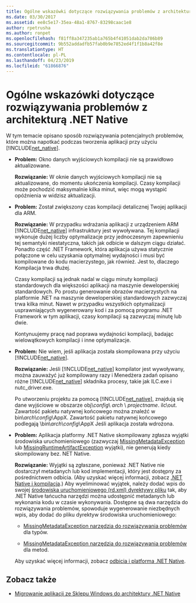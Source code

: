 ```yaml
---
title: Ogólne wskazówki dotyczące rozwiązywania problemów z architekturą .NET Native
ms.date: 03/30/2017
ms.assetid: ee8c5e17-35ea-48a1-8767-83298caac1e8
author: rpetrusha
ms.author: ronpet
ms.openlocfilehash: f81ff8a347235ab1a765b4f41051dab2da786b89
ms.sourcegitcommit: 9b552addadfb57fab0b9e7852ed4f1f1b8a42f8e
ms.translationtype: HT
ms.contentlocale: pl-PL
ms.lasthandoff: 04/23/2019
ms.locfileid: "61866876"
---
```

# <a name="net-native-general-troubleshooting"></a>Ogólne wskazówki dotyczące rozwiązywania problemów z architekturą .NET Native
W tym temacie opisano sposób rozwiązywania potencjalnych problemów, które można napotkać podczas tworzenia aplikacji przy użyciu [!INCLUDE[net_native](../../../includes/net-native-md.md)].  
  
- **Problem:** Okno danych wyjściowych kompilacji nie są prawidłowo aktualizowane.  
  
     **Rozwiązanie:** W oknie danych wyjściowych kompilacji nie są aktualizowane, do momentu ukończenia kompilacji. Czasy kompilacji może pochodzić maksymalnie kilka minut, więc mogą wystąpić opóźnienia w widzisz aktualizacji.  
  
- **Problem:** Został zwiększony czas kompilacji detalicznej Twojej aplikacji dla ARM.  
  
     **Rozwiązanie:** W przypadku wdrażania aplikacji z urządzeniem ARM [!INCLUDE[net_native](../../../includes/net-native-md.md)] infrastruktury jest wywoływana. Tej kompilacji wykonuje dużej liczby optymalizacje przy jednoczesnym zapewnieniu tej semantyki niestatyczna, takich jak odbicie w dalszym ciągu działać. Ponadto część .NET Framework, która aplikacja używa statycznie połączone w celu uzyskania optymalnej wydajności i musi być kompilowane do kodu macierzystego, jak również. Jest to, dlaczego Kompilacja trwa dłużej.  
  
     Czasy kompilacji są jednak nadal w ciągu minuty kompilacji standardowych dla większości aplikacji na maszynie deweloperskiej standardowych.  Po prostu generowanie obrazów macierzystych na platformie .NET na maszynie deweloperskiej standardowych zazwyczaj trwa kilka minut.  Nawet w przypadku wszystkich optymalizacji usprawniających wygenerowany kod i za pomocą programu .NET Framework w tym aplikacji, czasy kompilacji są zazwyczaj minutę lub dwie.  
  
     Kontynuujemy pracę nad poprawa wydajności kompilacji, badając wielowątkowych kompilacji i inne optymalizacje.  
  
- **Problem:** Nie wiem, jeśli aplikacja została skompilowana przy użyciu [!INCLUDE[net_native](../../../includes/net-native-md.md)].  
  
     **Rozwiązanie:** Jeśli [!INCLUDE[net_native](../../../includes/net-native-md.md)] kompilator jest wywoływany, można zauważyć już kompilowany razy i Menedżera zadań opisano różne [!INCLUDE[net_native](../../../includes/net-native-md.md)] składnika procesy, takie jak ILC.exe i nutc_driver.exe.  
  
     Po utworzeniu projektu za pomocą [!INCLUDE[net_native](../../../includes/net-native-md.md)], znajdują się dane wyjściowe w obszarze obj\\*config*\ *arch* \\  *projectname*. ilc\out.  Zawartość pakietu natywnej końcowego można znaleźć w bin\\*arch*\\*config*\AppX. Zawartość pakietu natywnej końcowego podlegają \bin\\*arch*\\*config*\AppX Jeśli aplikacja została wdrożona.  
  
- **Problem:** Aplikacja platformy .NET Native skompilowany zgłasza wyjątki środowiska uruchomieniowego (zazwyczaj [MissingMetadataException](../../../docs/framework/net-native/missingmetadataexception-class-net-native.md) lub [MissingRuntimeArtifactException](../../../docs/framework/net-native/missingruntimeartifactexception-class-net-native.md) wyjątki), nie generują kiedy skompilowany bez. NET Native.  
  
     **Rozwiązanie:** Wyjątki są zgłaszane, ponieważ .NET Native nie dostarczył metadanych lub kod implementacji, który jest dostępny za pośrednictwem odbicia. (Aby uzyskać więcej informacji, zobacz [.NET Native i kompilacja](../../../docs/framework/net-native/net-native-and-compilation.md).) Aby wyeliminować wyjątek, należy dodać wpis do swojej [środowiska uruchomieniowego (rd.xml) dyrektywy pliku](../../../docs/framework/net-native/runtime-directives-rd-xml-configuration-file-reference.md) tak, aby .NET Native łańcucha narzędzi można udostępnić metadanych lub wykonania kodu w czasie wykonywania. Dostępne są dwa narzędzia do rozwiązywania problemów, spowoduje wygenerowanie niezbędnych wpis, aby dodać do pliku dyrektyw środowiska uruchomieniowego:  
  
    - [MissingMetadataException narzędzia do rozwiązywania problemów](https://dotnet.github.io/native/troubleshooter/type.html) dla typów.  
  
    - [MissingMetadataException narzędzia do rozwiązywania problemów](https://dotnet.github.io/native/troubleshooter/method.html) dla metod.  
  
     Aby uzyskać więcej informacji, zobacz [odbicia i platforma .NET Native](../../../docs/framework/net-native/reflection-and-net-native.md).  
  
## <a name="see-also"></a>Zobacz także

- [Migrowanie aplikacji ze Sklepu Windows do architektury .NET Native](../../../docs/framework/net-native/migrating-your-windows-store-app-to-net-native.md)
